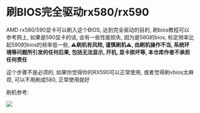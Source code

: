 # 刷BIOS完全驱动rx580/rx590

AMD rx580/590显卡可以刷入这个BIOS, 达到完全驱动的目的, 刷bios教程可以参考网上, 如果是590显卡的话, 会有一些性能损失, 因为是580的bios, 标定频率比起590的bios的频率低一些, **⚠️刷机有风险, 谨慎刷机⚠️, 由刷机操作不当, 系统环境等问题所引发的任何后果, 包括无法显示, 开机, 显卡损坏等, 本仓库作者不承担任何责任**

这个步骤不是必须的, 如果你觉得你的RX590可以正常使用, 或者觉得刷vbios太麻烦, 可以不用刷成580, 正常使用就好

刷机参考:

![](https://cdn.kanda.me/images/2022/05/31/0/c15421b195a6effd7f63f4791477b8d3b1e9ffa5.png)
